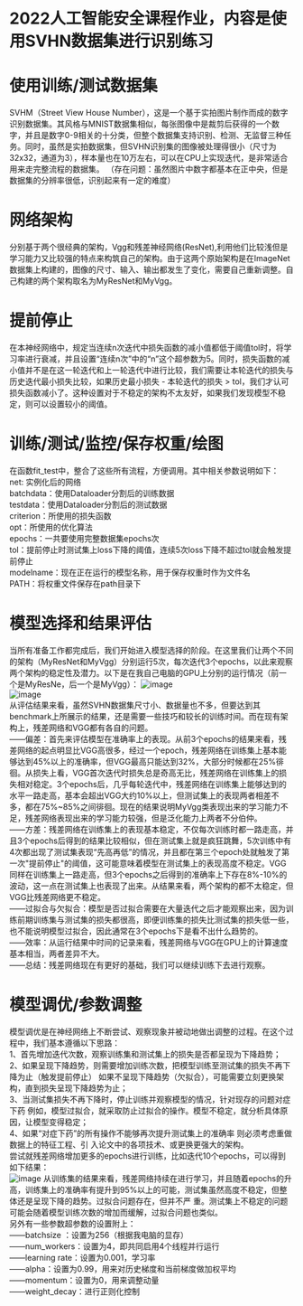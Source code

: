 
# 2022人工智能安全课程作业，内容是使用SVHN数据集进行识别练习

# 使用训练/测试数据集
SVHM（Street View House Number），这是一个基于实拍图片制作而成的数字识别数据集。其风格与MNIST数据集相似，每张图像中是裁剪后获得的一个数字，并且是数字0-9相关的十分类，但整个数据集支持识别、检测、无监督三种任务。同时，虽然是实拍数据集，但SVHN识别集的图像被处理得很小（尺寸为32x32，通道为3），样本量也在10万左右，可以在CPU上实现迭代，是非常适合用来走完整流程的数据集。
（存在问题：虽然图片中数字都基本在正中央，但是数据集的分辨率很低，识别起来有一定的难度）

# 网络架构
分别基于两个很经典的架构，Vgg和残差神经网络(ResNet),利用他们比较浅但是学习能力又比较强的特点来构筑自己的架构。由于这两个原始架构是在ImageNet数据集上构建的，图像的尺寸、输入、输出都发生了变化，需要自己重新调整。自己构建的两个架构取名为MyResNet和MyVgg。

# 提前停止
在本神经网络中，规定当连续n次迭代中损失函数的减小值都低于阈值tol时，将学习率进行衰减，并且设置“连续n次”中的“n”这个超参数为5。同时，损失函数的减小值并不是在这一轮迭代和上一轮迭代中进行比较，我们需要让本轮迭代的损失与历史迭代最小损失比较，如果历史最小损失 - 本轮迭代的损失 > tol，我们才认可损失函数减小了。这种设置对于不稳定的架构不太友好，如果我们发现模型不稳定，则可以设置较小的阈值。

# 训练/测试/监控/保存权重/绘图
在函数fit_test中，整合了这些所有流程，方便调用。其中相关参数说明如下：      
    net: 实例化后的网络  
    batchdata：使用Dataloader分割后的训练数据  
    testdata：使用Dataloader分割后的测试数据  
    criterion：所使用的损失函数  
    opt：所使用的优化算法   
    epochs：一共要使用完整数据集epochs次  
    tol：提前停止时测试集上loss下降的阈值，连续5次loss下降不超过tol就会触发提前停止  
    modelname：现在正在运行的模型名称，用于保存权重时作为文件名  
    PATH：将权重文件保存在path目录下  

# 模型选择和结果评估
当所有准备工作都完成后，我们开始进入模型选择的阶段。在这里我们让两个不同的架构（MyResNet和MyVgg）分别运行5次，每次迭代3个epochs，以此来观察两个架构的稳定性及潜力。以下是在我自己电脑的GPU上分别的运行情况（前一个是MyResNe，后一个是MyVgg）： 
![image](https://user-images.githubusercontent.com/46295395/201079394-16e51127-d891-4a6a-9e4d-fa79de260d15.png)  
![image](https://user-images.githubusercontent.com/46295395/201079838-105fc207-d8ae-4679-9c1d-8f13aa72d949.png)  
从评估结果来看，虽然SVHN数据集尺寸小、数据量也不多，但要达到其benchmark上所展示的结果，还是需要一些技巧和较长的训练时间。而在现有架构上，残差网络和VGG都有各自的问题。   
——偏差：首先来评估模型在准确率上的表现。从前3个epochs的结果来看，残差网络的起点明显比VGG高很多，经过一个epoch，残差网络在训练集上基本能够达到45%以上的准确率，但VGG最高只能达到32%，大部分时候都在25%徘徊。从损失上看，VGG首次迭代时损失总是奇高无比，残差网络在训练集上的损失相对稳定。3个epochs后，几乎每轮迭代中，残差网络在训练集上能够达到的水平一路走高，基本会超出VGG大约10%以上，但测试集上的表现两者相差不多，都在75%~85%之间徘徊。现在的结果说明MyVgg类表现出来的学习能力不足，残差网络表现出来的学习能力较强，但是泛化能力上两者不分伯仲。   
——方差：残差网络在训练集上的表现基本稳定，不仅每次训练时都一路走高，并且3个epochs后得到的结果比较相似，但在测试集上就是疯狂跳舞，5次训练中有4次都出现了测试集表现“先高再低”的情况，并且都在第三个epoch处就触发了第一次"提前停止"的阈值，这可能意味着模型在测试集上的表现高度不稳定。VGG同样在训练集上一路走高，但3个epochs之后得到的准确率上下存在8%-10%的波动，这一点在测试集上也表现了出来。从结果来看，两个架构的都不太稳定，但VGG比残差网络更不稳定。    
——过拟合与欠拟合：模型是否过拟合需要在大量迭代之后才能观察出来，因为训练前期训练集与测试集的损失都很高，即便训练集的损失比测试集的损失低一些，也不能说明模型过拟合，因此通常在3个epochs下是看不出什么趋势的。   
——效率：从运行结果中时间的记录来看，残差网络与VGG在GPU上的计算速度基本相当，两者差异不大。    
——总结：残差网络现在有更好的基础，我们可以继续训练下去进行观察。  

# 模型调优/参数调整
模型调优是在神经网络上不断尝试、观察现象并被动地做出调整的过程。在这个过程中，我们基本遵循以下思路：  
1、首先增加迭代次数，观察训练集和测试集上的损失是否都呈现为下降趋势；   
2、如果呈现下降趋势，则需要增加训练次数，把模型训练至测试集的损失不再下降为止（触发提前停止） 如果不呈现下降趋势（欠拟合），可能需要立刻更换架构，直到损失呈现下降趋势为止；  
3、当测试集损失不再下降时，停止训练并观察模型的情况，针对现存的问题对症下药 例如，模型过拟合，就采取防止过拟合的操作。模型不稳定，就分析具体原因，让模型变得稳定；  
4、如果“对症下药”的所有操作不能够再次提升测试集上的准确率 则必须考虑重做数据上的特征工程、引
入论文中的各项技术、或更换更强大的架构。  
尝试就残差网络增加更多的epochs进行训练，比如迭代10个epochs，可以得到如下结果：  
![image](https://user-images.githubusercontent.com/46295395/201090988-e309f49c-da0f-40ba-83ee-77a7d5391c1a.png)
从训练集的结果来看，残差网络持续在进行学习，并且随着epochs的升高，训练集上的准确率有提升到95%以上的可能，测试集虽然高度不稳定，但整体还是呈现下降的趋势。过拟合问题存在，但并不严
重。测试集上不稳定的问题可能会随着模型训练次数的增加而缓解，过拟合问题也类似。   
另外有一些参数超参数的设置附上：  
——batchsize ：设置为256（根据我电脑的显存）  
——num_workers：设置为4，即共同启用4个线程并行运行   
——learning rate：设置为0.001，学习率   
——alpha：设置为0.99，用来对历史梯度和当前梯度做加权平均   
——momentum：设置为0，用来调整动量   
——weight_decay：进行正则化控制  





